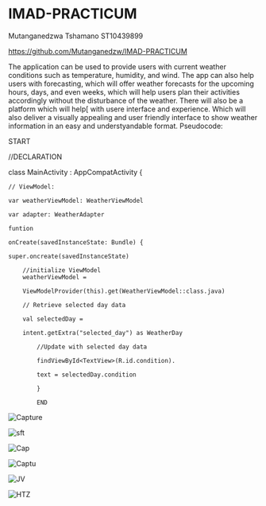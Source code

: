 # IMAD-PRACTICUM
Mutanganedzwa Tshamano
ST10439899

https://github.com/Mutanganedzw/IMAD-PRACTICUM

The application can be used to provide users with current weather conditions such as temperature, humidity, and wind. The app can also help users with forecasting, which will offer weather forecasts for the upcoming hours, days, and even weeks, which will help users plan their activities accordingly without the disturbance of the weather.
There will also be a platform which will help[ with usere interface and experience.
Which will also deliver a visually appealing and user friendly interface to show weather information in an easy and understyandable format.
Pseudocode:

START

//DECLARATION

class MainActivity : AppCompatActivity
{

    // ViewModel:
    
    var weatherViewModel: WeatherViewModel
    
    var adapter: WeatherAdapter

    funtion

    onCreate(savedInstanceState: Bundle) {

    super.oncreate(savedInstanceState)

        //initialize ViewModel
        weatherViewModel = 

        ViewModelProvider(this).get(WeatherViewModel::class.java)

        // Retrieve selected day data
        
        val selectedDay = 

        intent.getExtra("selected_day") as WeatherDay

            //Update with selected day data

            findViewById<TextView>(R.id.condition).

            text = selectedDay.condition

            }

            END

 ![Capture](https://github.com/Mutanganedzw/IMAD-PRACTICUM/assets/166540448/2e043626-b618-4090-9cad-8a3550f19e0d)
           
![sft](https://github.com/Mutanganedzw/IMAD-PRACTICUM/assets/166540448/81812a08-a070-4644-af6b-e3c78233ed5c)

![Cap](https://github.com/Mutanganedzw/IMAD-PRACTICUM/assets/166540448/046e77ed-5ab5-45fa-8c9c-fcd1c8b34bc6)
    
![Captu](https://github.com/Mutanganedzw/IMAD-PRACTICUM/assets/166540448/1c1ca7c4-835d-4c83-8bc5-7af285e6f465)

![JV](https://github.com/Mutanganedzw/IMAD-PRACTICUM/assets/166540448/666c599e-c587-48c5-8e99-b4fe9296dfba)

![HTZ](https://github.com/Mutanganedzw/IMAD-PRACTICUM/assets/166540448/e0c592e1-b772-4832-8998-00c008d2fe70)
